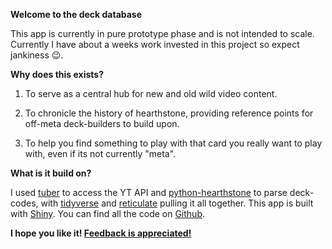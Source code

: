 **Welcome to the deck database**

This app is currently in pure prototype phase and is not intended to scale. Currently I have about a weeks work invested in this project so expect jankiness 😉.

**Why does this exists?**

1.  To serve as a central hub for new and old wild video content.

2.  To chronicle the history of hearthstone, providing reference points for off-meta deck-builders to build upon.

3.  To help you find something to play with that card you really want to play with, even if its not currently "meta".

**What is it build on?**

I used [tuber](https://github.com/soodoku/tuber) to access the YT API and [python-hearthstone](https://github.com/HearthSim/python-hearthstone) to parse deck-codes, with [tidyverse](https://www.tidyverse.org/packages/) and [reticulate](https://rstudio.github.io/reticulate/) pulling it all together. This app is built with [Shiny](https://shiny.rstudio.com/). You can find all the code on [Github](https://github.com/michaelBane/hsDecklistScraper).

**I hope you like it! [Feedback is appreciated!](https://twitter.com/baney64)**
